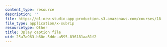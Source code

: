 ```yaml
---
content_type: resource
description: ''
file: https://ol-ocw-studio-app-production.s3.amazonaws.com/courses/18-01sc-single-variable-calculus-fall-2010/25a7a963b60e5ddea595836181aa31f2_BGE3wb7H2PA.vtt
file_type: application/x-subrip
resourcetype: Other
title: 3play caption file
uid: 25a7a963-b60e-5dde-a595-836181aa31f2
---
```

